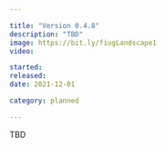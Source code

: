 ```yaml
---

title: "Version 0.4.8"
description: "TBD"
image: https://bit.ly/fiugLandscape1
video:

started:
released:
date: 2021-12-01

category: planned

---
```


TBD


